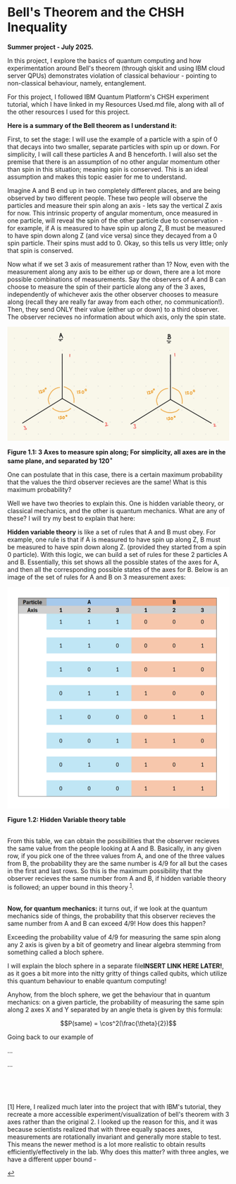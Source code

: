# Bell's Theorem and the CHSH Inequality
**Summer project - July 2025.**

In this project, I explore the basics of quantum computing and how experimentation around Bell's theorem (through qiskit and using IBM cloud server QPUs) demonstrates violation of classical behaviour - pointing to non-classical behaviour, namely, entanglement.  

For this project, I followed IBM Quantum Platform's CHSH experiment tutorial, which I have linked in my Resources Used.md file, along with all of the other resources I used for this project. 

**Here is a summary of the Bell theorem as I understand it:**

First, to set the stage: I will use the example of a particle with a spin of 0 that decays into two smaller, separate particles with spin up or down. For simplicity, I will call these particles A and B henceforth. I will also set the premise that there is an assumption of no other angular momentum other than spin in this situation; meaning spin is conserved. This is an ideal assumption and makes this topic easier for me to understand.

Imagine A and B end up in two completely different places, and are being observed by two different people. These two people will observe the particles and measure their spin along an axis - lets say the vertical Z axis for now. This intrinsic property of angular momentum, once measured in one particle, will reveal the spin of the other particle due to conservation - for example, if A is measured to have spin up along Z, B must be measured to have spin down along Z (and vice versa) since they decayed from a 0 spin particle. Their spins must add to 0. Okay, so this tells us very little; only that spin is conserved.

Now what if we set 3 axis of measurement rather than 1? Now, even with the measurement along any axis to be either up or down, there are a lot more possible combinations of measurements. Say the observers of A and B can choose to measure the spin of their particle along any of the 3 axes, independently of whichever axis the other observer chooses to measure along (recall they are really far away from each other, no communication!). Then, they send ONLY their value (either up or down) to a third observer. The observer recieves no information about which axis, only the spin state.

<img src="/images/threeAxis.png" width="550">

**Figure 1.1: 3 Axes to measure spin along; For simplicity, all axes are in the same plane, and separated by $120^{\circ}$**

One can postulate that in this case, there is a certain maximum probability that the values the third observer recieves are the same! What is this maximum probability?

Well we have two theories to explain this. One is hidden variable theory, or classical mechanics, and the other is quantum mechanics. What are any of these? I will try my best to explain that here:

**Hidden variable theory** is like a set of rules that A and B must obey. For example, one rule is that if A is measured to have spin up along Z, B must be measured to have spin down along Z. (provided they started from a spin 0 particle). With this logic, we can build a set of rules for these 2 particles A and B. Essentially, this set shows all the possible states of the axes for A, and then all the corresponding possible states of the axes for B. Below is an image of the set of rules for A and B on 3 measurement axes:


<img src="/images/hiddenVariableRules.png" width="550">

**Figure 1.2: Hidden Variable theory table**

<br />
From this table, we can obtain the possibilities that the observer recieves the same value from the people looking at A and B. Basically, in any given row, if you pick one of the three values from A, and one of the three values from B, the probability they are the same number is 4/9 for all but the cases in the first and last rows. So this is the maximum possibility that the observer recieves the same number from A and B, if hidden variable theory is followed; an upper bound in this theory <sup><a id="fn1-ref" href="#fn1">1</a></sup>.

<br />
<br />

**Now, for quantum mechanics:** it turns out, if we look at the quantum mechanics side of things, the probability that this observer recieves the same number from A and B can exceed 4/9! How does this happen?

Exceeding the probability value of 4/9 for measuring the same spin along any 2 axis is given by a bit of geometry and linear algebra stemming from something called a bloch sphere. 

I will explain the bloch sphere in a separate file**INSERT LINK HERE LATER!**, as it goes a bit more into the nitty gritty of things called qubits, which utilize this quantum behaviour to enable quantum computing!

Anyhow, from the bloch sphere, we get the behaviour that in quantum mechanics: on a given particle, the probability of measuring the same spin along 2 axes X and Y separated by an angle theta is given by this formula:

$$P(same) = \cos^2(\frac{\theta}{2})$$

Going back to our example of 




...







...


<br />


<br />





<br />


<a id="fn1"></a> 

[1] Here, I realized much later into the project that with IBM's tutorial, they recreate a more accessible experiment/visualization of bell's theorem with 3 axes rather than the original 2. I looked up the reason for this, and it was because scientists realized that with three equally spaces axes, measurements are rotationally invariant and generally more stable to test. This means the newer method is a lot more realistic to obtain results efficiently/effectively in the lab.  Why does this matter? with three angles, we have a different upper bound - 

[↩](#fn1-ref)
<a id="fn1-ref"></a>



